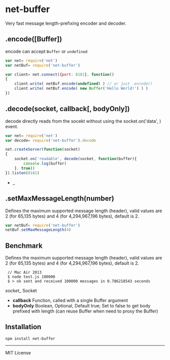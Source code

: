 # net-buffer
Very fast message length-prefixing encoder and decoder.

## .encode([Buffer])
encode can accept `Buffer` or `undefined`

```js
var net= require('net')
var netBuf= require('net-buffer')

var client= net.connect({port: 8181}, function()
{
    client.write( netBuf.encode(undefined) ) // or just .encode()
    client.write( netBuf.encode( new Buffer('Hello World!') ) )
})
```

## .decode(socket, callback[, bodyOnly])
decode directly reads from the socekt without using the socket.on('data', ) event.
```js
var net= require('net')
var decode= require('net-buffer').decode

net.createServer(function(socket)
{
	socket.on('readable', decode(socket, function(buffer){
	    console.log(buffer)
	}, true))
}).listen(8181)
```
* _

## .setMaxMessageLength(number)
Defines the maximum supported message length (header), valid values are 2 (for 65,135 bytes) and 4 (for 4,294,967,196 bytes), default is 2.
```js
var netBuf= require('net-buffer')
netBuf.setMaxMessageLength(4)
```
## Benchmark
Defines the maximum supported message length (header), valid values are 2 (for 65,135 bytes) and 4 (for 4,294,967,196 bytes), default is 2.
```shell
 // Mac Air 2013
 $ node test.js 100000
 $ > ok sent and received 100000 messages in 0.786218543 seconds
```
_socket__ Socket
* __callback__ Function, called with a single Buffer argument
* __bodyOnly__ Boolean, Optional, Default true; Set to false to get body prefixed with length (can reuse Buffer when need to proxy the Buffer)

## Installation
```
npm install net-buffer
```
---
MIT License
